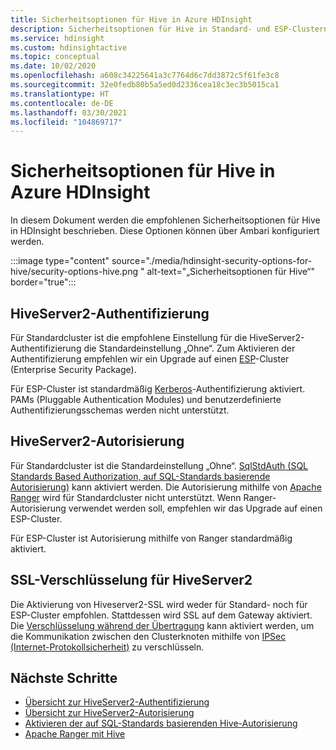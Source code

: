 ```yaml
---
title: Sicherheitsoptionen für Hive in Azure HDInsight
description: Sicherheitsoptionen für Hive in Standard- und ESP-Clustern
ms.service: hdinsight
ms.custom: hdinsightactive
ms.topic: conceptual
ms.date: 10/02/2020
ms.openlocfilehash: a608c34225641a3c7764d6c7dd3872c5f61fe3c8
ms.sourcegitcommit: 32e0fedb80b5a5ed0d2336cea18c3ec3b5015ca1
ms.translationtype: HT
ms.contentlocale: de-DE
ms.lasthandoff: 03/30/2021
ms.locfileid: "104869717"
---
```

# <a name="security-options-for-hive-in-azure-hdinsight"></a>Sicherheitsoptionen für Hive in Azure HDInsight

In diesem Dokument werden die empfohlenen Sicherheitsoptionen für Hive in HDInsight beschrieben. Diese Optionen können über Ambari konfiguriert werden.

:::image type="content" source="./media/hdinsight-security-options-for-hive/security-options-hive.png " alt-text="„Sicherheitsoptionen für Hive“" border="true":::

## <a name="hiveserver2-authentication"></a>HiveServer2-Authentifizierung

Für Standardcluster ist die empfohlene Einstellung für die HiveServer2-Authentifizierung die Standardeinstellung „Ohne“. Zum Aktivieren der Authentifizierung empfehlen wir ein Upgrade auf einen [ESP](../domain-joined/hdinsight-security-overview.md)-Cluster (Enterprise Security Package). 

Für ESP-Cluster ist standardmäßig [Kerberos](https://web.mit.edu/Kerberos/)-Authentifizierung aktiviert. PAMs (Pluggable Authentication Modules) und benutzerdefinierte Authentifizierungsschemas werden nicht unterstützt.

## <a name="hiveserver2-authorization"></a>HiveServer2-Autorisierung

Für Standardcluster ist die Standardeinstellung „Ohne“. [SqlStdAuth (SQL Standards Based Authorization, auf SQL-Standards basierende Autorisierung)](https://cwiki.apache.org/confluence/display/Hive/SQL+Standard+based+hive+authorization) kann aktiviert werden. Die Autorisierung mithilfe von [Apache Ranger](https://ranger.apache.org/) wird für Standardcluster nicht unterstützt. Wenn Ranger-Autorisierung verwendet werden soll, empfehlen wir das Upgrade auf einen ESP-Cluster. 

Für ESP-Cluster ist Autorisierung mithilfe von Ranger standardmäßig aktiviert. 


## <a name="ssl-encryption-for-hiveserver2"></a>SSL-Verschlüsselung für HiveServer2

Die Aktivierung von Hiveserver2-SSL wird weder für Standard- noch für ESP-Cluster empfohlen. Stattdessen wird SSL auf dem Gateway aktiviert. Die [Verschlüsselung während der Übertragung](../domain-joined/encryption-in-transit.md) kann aktiviert werden, um die Kommunikation zwischen den Clusterknoten mithilfe von [IPSec (Internet-Protokollsicherheit)](https://en.wikipedia.org/wiki/IPsec) zu verschlüsseln.


## <a name="next-steps"></a>Nächste Schritte
* [Übersicht zur HiveServer2-Authentifizierung](https://cwiki.apache.org/confluence/display/Hive/Setting+up+HiveServer2#SettingUpHiveServer2-Authentication/SecurityConfiguration)
* [Übersicht zur HiveServer2-Autorisierung](https://cwiki.apache.org/confluence/display/Hive/LanguageManual+Authorization)
* [Aktivieren der auf SQL-Standards basierenden Hive-Autorisierung](https://community.cloudera.com/t5/Community-Articles/Getting-started-with-SQLStdAuth/ta-p/244263)
* [Apache Ranger mit Hive](../domain-joined/apache-domain-joined-run-hive.md)
